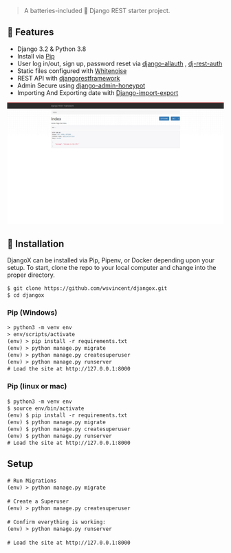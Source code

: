 > A batteries-included 🔋 Django REST starter project. 

## 🚀 Features

- Django 3.2 & Python 3.8
- Install via [Pip](https://pypi.org/project/pip/)
- User log in/out, sign up, password reset via [django-allauth](https://github.com/pennersr/django-allauth) , [dj-rest-auth](https://dj-rest-auth.readthedocs.io/en/latest/index.html)
- Static files configured with [Whitenoise](http://whitenoise.evans.io/en/stable/index.html)
- REST API with [djangorestframework](https://www.django-rest-framework.org/)
- Admin Secure using [django-admin-honeypot](https://github.com/dmpayton/django-admin-honeypot)
- Importing And Exporting date with [Django-import-export](https://django-import-export.readthedocs.io/en/latest/)

![Home](home.png)



## 📖 Installation
DjangoX can be installed via Pip, Pipenv, or Docker depending upon your setup. To start, clone the repo to your local computer and change into the proper directory.

```
$ git clone https://github.com/wsvincent/djangox.git
$ cd djangox
```

### Pip (Windows)

```
> python3 -m venv env
> env/scripts/activate
(env) > pip install -r requirements.txt
(env) > python manage.py migrate
(env) > python manage.py createsuperuser
(env) > python manage.py runserver
# Load the site at http://127.0.0.1:8000
```
### Pip (linux or mac)

```
$ python3 -m venv env
$ source env/bin/activate
(env) $ pip install -r requirements.txt
(env) $ python manage.py migrate
(env) $ python manage.py createsuperuser
(env) $ python manage.py runserver
# Load the site at http://127.0.0.1:8000
```



## Setup

```
# Run Migrations
(env) > python manage.py migrate

# Create a Superuser
(env) > python manage.py createsuperuser

# Confirm everything is working:
(env) > python manage.py runserver

# Load the site at http://127.0.0.1:8000
```
